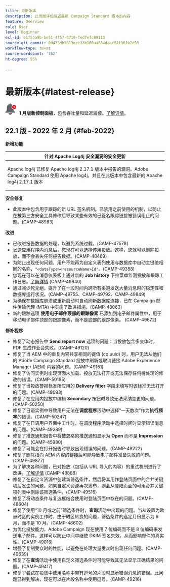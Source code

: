 ```yaml
---
title: 最新版本
description: 此页面详细描述最新 Campaign Standard 版本的内容
feature: Overview
role: User
level: Beginner
exl-id: e1f55a9b-be51-4f57-8719-fed7efc89113
source-git-commit: 0d473db5013ecc33b100aa884daac53f36fb2e93
workflow-type: tm+mt
source-wordcount: '762'
ht-degree: 95%

---
```



# 最新版本{#latest-release}

![](assets/do-not-localize/cp-icon.png) **1 月版新控制面板**，包含吞吐量和延迟监控。[了解详情](https://experienceleague.adobe.com/docs/control-panel/using/release-notes.html?lang=zh-Hans)。

## 22.1 版 - 2022 年 2 月 {#feb-2022}

**新增功能**

<table> 
<thead> 
<tr> 
<th> <strong>针对 Apache Log4j 安全漏洞的安全更新</strong><br /> </th> 
</tr> 
</thead> 
<tbody> 
<tr> 
<td>
<p>Apache log4j 已修复 Apache log4j 2.17.1 版本中报告的漏洞。Adobe Campaign Standard 使用 Apache log4j，并且在此版本中包含最新的 Apache log4j 2.17.1 版本 </p>
</td> 
</tr> 
</tbody> 
</table>

**安全修复**

* 此版本中包含用于跟踪的新 URL 签名机制。已禁用之前使用的机制，以防止在被第三方安全工具修改后导致某些有效的已签名跟踪链接被错误阻止的问题。(CAMP-48983)

**改进**

* 已改进报告数据的处理，以避免系统过载。(CAMP-47578)
* 发送应用程序内消息后，您现在可以选择停用投放。这样，您就可以删除投放，而不会丢失任何报告数据。(CAMP-48469)
* 为防止出现任何问题，用户不能再为自定义表列使用与数据库中自动主键值相同的名称，`"<dataType><resourceName>Id"`。(CAMP-49358)
* 您现在可以在消息仪表板上通过新的 **Job history** 下拉菜单监测投放和跟踪工作日志。[了解详情](../../sending/using/monitoring-a-delivery.md) (CAMP-49840)
* 通过减少死元组，提升了在一段时间内跨所有渠道发送大量消息时的稳定性和数据库运行状况。(CAMP-49755、CAMP-49792、CAMP-49849)
* 为确保在数据库崩溃或重新启动时自动刷新数据库连接，已在 Campaign 邮件传输代理 (MTA) 中实施了改进措施。(CAMP-48063)
* 新的跟踪选项 **使用电子邮件顶部的跟踪像素** 已添加到电子邮件属性中，用于移动电子邮件顶部的跟踪像素，而不是底部的跟踪像素。 (CAMP-49672)

**修补程序**

* 修复了动态报告中 **Send report now** 选项的问题：当投放包含多变体时，PDF 生成作业会失败。(CAMP-49120)
* 修复了当 AEM 中的重复内容共享相同的键值 (cq:uuid) 时，用户无法从他们的 Adobe Campaign Standard 投放中刷新或取消链接 Adobe Experience Manager (AEM) 内容的问题。(CAMP-49161)
* 修复了访问实例时出现页面未加载、投放无法打开或无法保存任何待处理的修改的错误。(CAMP-50195)
* 修复了当投放警报标准所应用的 **Delivery filter** 字段未填写时该标准无法打开的问题。(CAMP-49093)
* 修复了在应用内投放中编辑 **Secondary** 按钮时导致无法采纳变更的问题。(CAMP-50250)
* 修复了日语实例中导致用户无法在&#x200B;**调度程序**&#x200B;活动中选择“一天数次”作为&#x200B;**执行频率**&#x200B;的错误。(CAMP-50247)
* 修复了在日语用户界面中工作时，在调度程序活动中选择时间时显示错误消息的问题。(CAMP-49289)
* 修复了推送通知报告中将被忽略的推送通知显示为 **Open** 而不是 **Impression** 的问题。(CAMP-45980)
* 修复了可能会在打开报告时导致出现错误的问题。(CAMP-49222)
* 修复了删除指向 AEM 内容的链接后可能导致电子邮件准备失败的问题。(CAMP-49877)
* 为了解决各种问题，已对投放（包括从 URL 导入的内容）的重试机制进行了改进。[了解详情](../../designing/using/using-existing-content.md#retrieving-content-from-a-url-automatically-at-preparation-time) (CAMP-48888)
* 修复了在自定义资源中创建新筛选条件，然后将其用作登陆页面中的合并关键项后发生的问题。如果自定义资源再次发布，则会从登陆页面的可用合并关键项列表中删除该筛选条件。(CAMP-49516)
* 修复了将动态条件与复选框结合使用时登陆页面中存在的问题。(CAMP-48604)
* 修复了使用“10 月或之前”筛选条件时，**查询**&#x200B;活动中出现的问题。当从设置为欧洲时区的实例工作时，由于时区转换的问题，筛选条件的选定月份显示为 9 月，而不是 10 月。(CAMP-48602)
* 为优化投放能力，Adobe Campaign 现在使用 7 位编码而不是 8 位编码来发送电子邮件。这样可以防止中间中继使 DKIM 签名失效，从而影响邮件的真实性。(CAMP-49016)
* 增强了复制受众时的性能，以避免在处理大量受众时出现任何问题。(CAMP-49639)
* 修复了在&#x200B;**查询**&#x200B;活动中使用自定义筛选条件时可能导致其无法显示正确结果的问题。(CAMP-49417)
* 修复了尝试在投放中使用名称中带有逗号的片段时显示错误消息的错误。此问题已得到解决，现在可以在片段名称中使用逗号。(CAMP-49216)


